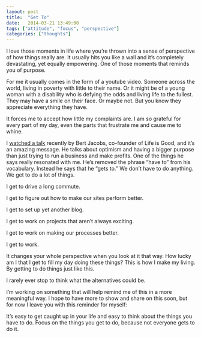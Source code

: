 ```yaml
---
layout: post
title:  "Get To"
date:   2014-03-21 13:49:00
tags: ["attitude", "focus", "perspective"]
categories: ["thoughts"]
---
```


I love those moments in life where you’re thrown into a sense of perspective of how things really are. It usually hits you like a wall and it’s completely devastating, yet equally empowering. One of those moments that reminds you of purpose.

For me it usually comes in the form of a youtube video. Someone across the world, living in poverty with little to their name. Or it might be of a young woman with a disability who is defying the odds and living life to the fullest. They may have a smile on their face. Or maybe not. But you know they appreciate everything they have.

It forces me to accept how little my complaints are. I am so grateful for every part of my day, even the parts that frustrate me and cause me to whine.

I [watched a talk](http://www.responsys.com/video/brightcove.php?videoID=2523003181001) recently by Bert Jacobs, co-founder of Life is Good, and it’s an amazing message. He talks about optimism and having a bigger purpose than just trying to run a business and make profits. One of the things he says really resonated with me. He’s removed the phrase “have to” from his vocabulary. Instead he says that he “gets to.” We don’t have to do anything. We get to do a lot of things.

I get to drive a long commute.

I get to figure out how to make our sites perform better.

I get to set up yet another blog.

I get to work on projects that aren’t always exciting.

I get to work on making our processes better.

I get to work.

It changes your whole perspective when you look at it that way. How lucky am I that I get to fill my day doing these things? This is how I make my living. By getting to do things just like this.

I rarely ever stop to think what the alternatives could be.

I’m  working on something that will help remind me of this in a more meaningful way. I hope to have more to show and share on this soon, but for now I leave you with this reminder for myself:

It’s easy to get caught up in your life and easy to think about the things you have to do. Focus on the things you get to do, because not everyone gets to do it.